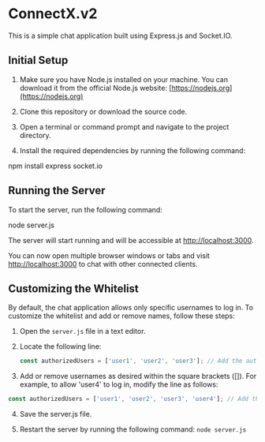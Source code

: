 # ConnectX.v2

This is a simple chat application built using Express.js and Socket.IO.

## Initial Setup

1. Make sure you have Node.js installed on your machine. You can download it from the official Node.js website: [https://nodejs.org](https://nodejs.org)

2. Clone this repository or download the source code.

3. Open a terminal or command prompt and navigate to the project directory.

4. Install the required dependencies by running the following command:

npm install express socket.io

## Running the Server

To start the server, run the following command:

node server.js

The server will start running and will be accessible at [http://localhost:3000](http://localhost:3000).

You can now open multiple browser windows or tabs and visit [http://localhost:3000](http://localhost:3000) to chat with other connected clients.

## Customizing the Whitelist

By default, the chat application allows only specific usernames to log in. To customize the whitelist and add or remove names, follow these steps:

1. Open the `server.js` file in a text editor.

2. Locate the following line:

   ```javascript
   const authorizedUsers = ['user1', 'user2', 'user3']; // Add the authorized usernames here

3. Add or remove usernames as desired within the square brackets ([]). For example, to allow 'user4' to log in, modify the line as follows: 
```javascript
const authorizedUsers = ['user1', 'user2', 'user3', 'user4']; // Add the authorized usernames here
```
4. Save the server.js file.

5. Restart the server by running the following command: `node server.js`

